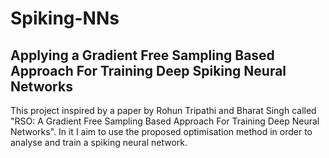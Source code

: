 # Spiking-NNs

## Applying a Gradient Free Sampling Based Approach For Training Deep Spiking Neural Networks

This project inspired by a paper by Rohun Tripathi and Bharat Singh called "RSO: A Gradient Free Sampling Based Approach For Training Deep Neural Networks". In it I aim to use the proposed optimisation method in order to analyse and train a spiking neural network.


